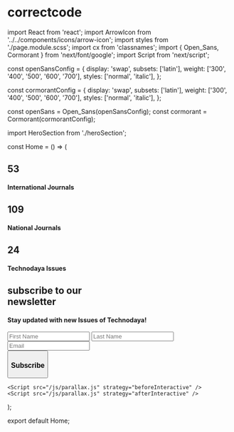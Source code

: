 # correctcode
import React from 'react';
import ArrowIcon from '../../components/icons/arrow-icon';
import styles from './page.module.scss';
import cx from 'classnames';
import { Open_Sans, Cormorant } from 'next/font/google';
import Script from 'next/script';

const openSansConfig = {
  display: 'swap',
  subsets: ['latin'],
  weight: ['300', '400', '500', '600', '700'],
  styles: ['normal', 'italic'],
};

const cormorantConfig = {
  display: 'swap',
  subsets: ['latin'],
  weight: ['300', '400', '500', '600', '700'],
  styles: ['normal', 'italic'],
};

const openSans = Open_Sans(openSansConfig);
const cormorant = Cormorant(cormorantConfig);

import HeroSection from './heroSection';

const Home = () => (
  <div className={styles['home-component']}>
    <HeroSection />
    <section className={cx(styles.counts, 'parallax', styles.parallax, styles.home, cormorant.className)}>
      <div className={`container ${styles['publication-counts']}`}>
        <div className={styles.publication}>
          <h1 className={openSans.className}>53</h1>
          <h4 className={cormorant.className}>International Journals</h4>
        </div>
        <div className={styles.publication}>
          <h1 className={openSans.className}>109</h1>
          <h4 className={cormorant.className}>National Journals</h4>
        </div>
        <div className={styles.publication}>
          <h1 className={openSans.className}>24</h1>
          <h4 className={cormorant.className}>Technodaya Issues</h4>
        </div>
      </div>
    </section>
    <section className={styles.home}>
      <div className={`${styles['subscription-cont']} container`}>
        <h1>subscribe to our <br /> newsletter</h1>
        <h4 className={cormorant.className}>Stay updated with new Issues of Technodaya!</h4>
        <form>
          <div className={styles.inputs}>
            <input required type="text" placeholder="First Name" />
            <input required type="text" placeholder="Last Name" />
            <input required type="email" placeholder="Email" />
          </div>
          <button type="submit" className={styles.submit}>
            <div className={styles.circle}>
              <span><ArrowIcon /></span>
            </div>
            <h3>Subscribe</h3>
          </button>
        </form>
      </div>
    </section>

    <Script src="/js/parallax.js" strategy="beforeInteractive" />
    <Script src="/js/parallax.js" strategy="afterInteractive" />
  </div>
);

export default Home;
